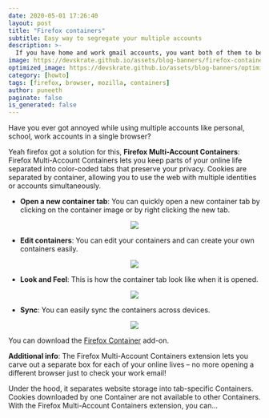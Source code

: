 ```yaml
---
date: 2020-05-01 17:26:40
layout: post
title: "Firefox containers"
subtitle: Easy way to segregate your multiple accounts
description: >-
  If you have home and work gmail accounts, you want both of them to be separated but in the same window with out any conflicts, here comes containers. You can create a container which stays in the same browser with out conflicting the other accounts.
image: https://devskrate.github.io/assets/blog-banners/firefox-container.webp
optimized_image: https://devskrate.github.io/assets/blog-banners/optimized/firefox-container.webp
category: [howto]
tags: [firefox, browser, mozilla, containers]
author: puneeth
paginate: false
is_generated: false
---
```


Have you ever got annoyed while using multiple accounts like personal, school, work accounts in a single browser?

Yeah firefox got a solution for this,
**Firefox Multi-Account Containers**: Firefox Multi-Account Containers lets you keep parts of your online life separated into color-coded tabs that preserve your privacy. Cookies are separated by container, allowing you to use the web with multiple identities or accounts simultaneously.

- **Open a new container tab**:
You can quickly open a new container tab by clicking on the container image or by right clicking the new tab.
<p align="center">
  <img src="https://devskrate.github.io/assets/images/mlogs/mozilla/firefox-container-1.png">
</p>

- **Edit containers**:
You can edit your containers and can create your own containers easily.
<p align="center">
  <img src="https://devskrate.github.io/assets/images/mlogs/mozilla/firefox-container-t.jpg">
</p>

- **Look and Feel**:
This is how the container tab look like when it is opened.
<p align="center">
  <img src="https://devskrate.github.io/assets/images/mlogs/mozilla/firefox-container-3.png">
</p>

- **Sync**:
You can easily sync the containers across devices.
<p align="center">
  <img src="https://devskrate.github.io/assets/images/mlogs/mozilla/firefox-container-sync.png">
</p>

You can download the [Firefox Container](https://addons.mozilla.org/en-US/firefox/addon/multi-account-containers/) add-on.

**Additional info**:
The Firefox Multi-Account Containers extension lets you carve out a separate box for each of your online lives – no more opening a different browser just to check your work email!

Under the hood, it separates website storage into tab-specific Containers. Cookies downloaded by one Container are not available to other Containers. With the Firefox Multi-Account Containers extension, you can...
